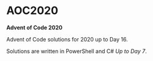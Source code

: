 # AOC2020
**Advent of Code 2020**

Advent of Code solutions for 2020 up to Day 16.

Solutions are written in PowerShell and C# *Up to Day 7*.
